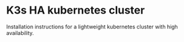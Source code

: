 # K3s HA kubernetes cluster

Installation instructions for a lightweight kubernetes cluster with high availability.